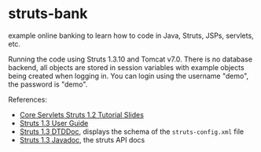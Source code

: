 struts-bank
===========

example online banking to learn how to code in Java, Struts, JSPs, servlets, etc.

Running the code using Struts 1.3.10 and Tomcat v7.0. There is no database backend, all objects are stored in session variables with example objects being created when logging in. You can login using the username "demo", the password is "demo".

References:

* [Core Servlets Struts 1.2 Tutorial Slides](http://courses.coreservlets.com/Course-Materials/struts.html)
* [Struts 1.3 User Guide](http://struts.apache.org/release/1.3.x/userGuide/index.html)
* [Struts 1.3 DTDDoc](http://struts.apache.org/release/1.3.x/struts-core/dtddoc/index.html), displays the schema of the `struts-config.xml` file
* [Struts 1.3 Javadoc](http://struts.apache.org/release/1.3.x/apidocs/index.html), the struts API docs
